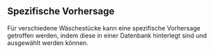 ## Spezifische Vorhersage

Für verschiedene Wäschestücke kann eine spezifische Vorhersage getroffen werden, indem diese in einer Datenbank hinterlegt sind und ausgewählt werden können.
